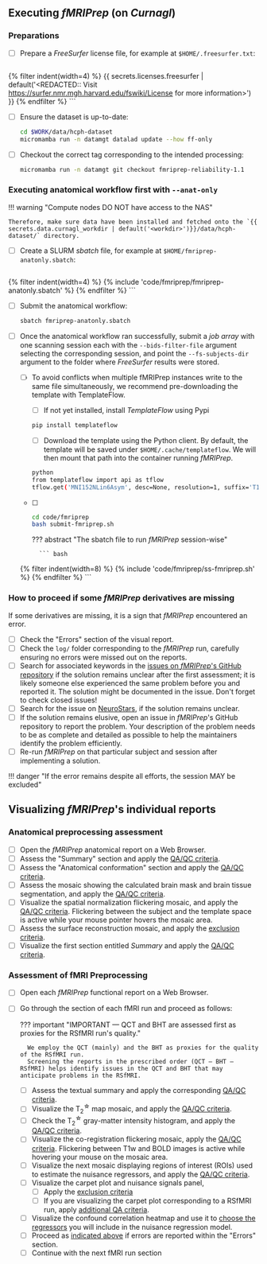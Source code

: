 ## Executing *fMRIPrep* (on *Curnagl*)

### Preparations

- [ ] Prepare a *FreeSurfer* license file, for example at `$HOME/.freesurfer.txt`:

    ``` text
{% filter indent(width=4) %}
{{ secrets.licenses.freesurfer | default('<REDACTED:: Visit https://surfer.nmr.mgh.harvard.edu/fswiki/License for more information>') }}
{% endfilter %}
    ```

- [ ] Ensure the dataset is up-to-date:
    ``` bash
    cd $WORK/data/hcph-dataset
    micromamba run -n datamgt datalad update --how ff-only
    ```
- [ ] Checkout the correct tag corresponding to the intended processing:
    ``` bash
    micromamba run -n datamgt git checkout fmriprep-reliability-1.1
    ```

### Executing anatomical workflow first with `--anat-only`

!!! warning "Compute nodes DO NOT have access to the NAS"

    Therefore, make sure data have been installed and fetched onto the `{{ secrets.data.curnagl_workdir | default('<workdir>')}}/data/hcph-dataset/` directory.

- [ ] Create a SLURM *sbatch* file, for example at `$HOME/fmriprep-anatonly.sbatch`:

    ``` bash
{% filter indent(width=4) %}
{% include 'code/fmriprep/fmriprep-anatonly.sbatch' %}
{% endfilter %}
    ```

- [ ] Submit the anatomical workflow:
    ``` bash
    sbatch fmriprep-anatonly.sbatch
    ```

- [ ] Once the anatomical workflow ran successfully, submit a *job array* with one scanning session each with the `--bids-filter-file` argument selecting the corresponding session, and point the `--fs-subjects-dir` argument to the folder where *FreeSurfer* results were stored.
    -  [ ] To avoid conflicts when multiple fMRIPrep instances write to the same file simultaneously, we recommend pre-downloading the template with TemplateFlow.
        - [ ] If not yet installed, install *TemplateFlow* using Pypi
        ``` bash
        pip install templateflow
        ```
        - [ ] Download the template using the Python client. By default, the template will be saved under `$HOME/.cache/templateflow`.
        We will then mount that path into the container running *fMRIPrep*.
        ``` bash
        python
        from templateflow import api as tflow
        tflow.get('MNI152NLin6Asym', desc=None, resolution=1, suffix='T1w', extension='nii.gz')
        ```

    - [ ] 
        ``` bash title="Launch each session through fMRIPrep in parallel"
        cd code/fmriprep
        bash submit-fmriprep.sh
        ```

        ??? abstract "The sbatch file to run *fMRIPrep* session-wise"

            ``` bash
    {% filter indent(width=8) %}
    {% include 'code/fmriprep/ss-fmriprep.sh' %}
    {% endfilter %}
            ```
    



### How to proceed if some *fMRIPrep* derivatives are missing

If some derivatives are missing, it is a sign that *fMRIPrep* encountered an error.

- [ ] Check the "Errors" section of the visual report.
- [ ] Check the `log/` folder corresponding to the *fMRIPrep* run, carefully ensuring no errors were missed out on the reports.
- [ ] Search for associated keywords in the [issues on *fMRIPrep*'s GitHub repository](https://github.com/nipreps/fmriprep/issues) if the solution remains unclear after the first assessment; it is likely someone else experienced the same problem before you and reported it.
    The solution might be documented in the issue.
    Don't forget to check closed issues!
- [ ] Search for the issue on [NeuroStars](https://neurostars.org/), if the solution remains unclear.
- [ ] If the solution remains elusive, open an issue in *fMRIPrep*'s GitHub repository to report the problem.
    Your description of the problem needs to be as complete and detailed as possible to help the maintainers identify the problem efficiently.
- [ ] Re-run *fMRIPrep* on that particular subject and session after implementing a solution.

!!! danger "If the error remains despite all efforts, the session MAY be excluded"

## Visualizing *fMRIPrep*'s individual reports

### Anatomical preprocessing assessment

- [ ] Open the *fMRIPrep* anatomical report on a Web Browser.
- [ ] Assess the "Summary" section and apply the [QA/QC criteria](qaqc-criteria-preprocessed.md#summary).
- [ ] Assess the "Anatomical conformation" section and apply the [QA/QC criteria](qaqc-criteria-preprocessed.md#anatomical-conformation).
- [ ] Assess the mosaic showing the calculated brain mask and brain tissue segmentation, and apply the [QA/QC criteria](qaqc-criteria-preprocessed.md#brain-mask-and-brain-tissue-segmentation-of-the-t1w).
- [ ] Visualize the spatial normalization flickering mosaic, and apply the [QA/QC criteria](qaqc-criteria-preprocessed.md#spatial-normalization-of-the-anatomical-t1w-reference).
    Flickering between the subject and the template space is active while your mouse pointer hovers the mosaic area.
- [ ] Assess the surface reconstruction mosaic, and apply the [exclusion criteria](qaqc-criteria-preprocessed.md#surface-reconstruction).
- [ ] Visualize the first section entitled *Summary* and apply the [QA/QC criteria](qaqc-criteria-preprocessed.md#summary).

### Assessment of fMRI Preprocessing

- [ ] Open each *fMRIPrep* functional report on a Web Browser.
- [ ] Go through the section of each fMRI run and proceed as follows:

    ??? important "IMPORTANT — QCT and BHT are assessed first as proxies for the RSfMRI run's quality."

        We employ the QCT (mainly) and the BHT as proxies for the quality of the RSfMRI run.
        Screening the reports in the prescribed order (QCT — BHT — RSfMRI) helps identify issues in the QCT and BHT that may anticipate problems in the RSfMRI.

    - [ ] Assess the textual summary and apply the corresponding [QA/QC criteria](qaqc-criteria-preprocessed.md#textual-summary).
    - [ ] Visualize the T<sub>2</sub><sup>☆</sup> map mosaic, and apply the [QA/QC criteria](qaqc-criteria-preprocessed.md#t2-map).
    - [ ] Check the T<sub>2</sub><sup>☆</sup> gray-matter intensity histogram, and apply the [QA/QC criteria](qaqc-criteria-preprocessed.md#t2-gray-matter-values).
    - [ ] Visualize the co-registration flickering mosaic, apply the [QA/QC criteria](qaqc-criteria-preprocessed.md#alignment-of-functional-and-anatomical-mri-data).
        Flickering between T1w and BOLD images is active while hovering your mouse on the mosaic area.
    - [ ] Visualize the next mosaic displaying regions of interest (ROIs) used to estimate the nuisance regressors, and apply the [QA/QC criteria](qaqc-criteria-preprocessed.md#brain-mask-and-anatomicaltemporal-compcor-rois).
    - [ ] Visualize the carpet plot and nuisance signals panel,
        - [ ] Apply the [exclusion criteria](qaqc-criteria-preprocessed.md#bold-summary-1)
        - [ ] If you are visualizing the carpet plot corresponding to a RSfMRI run, apply [additional QA criteria](qaqc-criteria-preprocessed.md#qa-criteria-specifically-for-rsfmri).
    - [ ] Visualize the confound correlation heatmap and use it to [choose the regressors](qaqc-criteria-preprocessed.md#correlations-between-nuisance-regressors)
        you will include in the nuisance regression model.
    - [ ] Proceed as [indicated above](preprocessing.md#how-to-proceed-if-some-fmriprep-derivatives-are-missing) if errors are reported within the "Errors" section.
    - [ ] Continue with the next fMRI run section
